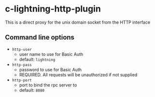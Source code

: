 c-lightning-http-plugin
=======================

This is a direct proxy for the unix domain socket from the HTTP interface

## Command line options

- `http-user`
    - user name to use for Basic Auth
    - default: `lightning`
- `http-pass`
    - password to use for Basic Auth
    - REQUIRED. All requests will be unauthorized if not supplied
- `http-port`
    - port to bind the rpc server to
    - default: `8080`


